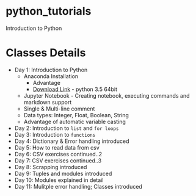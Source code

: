 # python_tutorials
Introduction to Python



Classes Details
===============

* Day 1: Introduction to Python
  * Anaconda Installation
    * Advantage
    * [Download Link](https://www.continuum.io/downloads) - python 3.5 64bit
  * Jupyter Notebook - Creating notebook, executing commands and markdown support
  * Single & Multi-line comment
  * Data types: Integer, Float, Boolean, String
  * Advantage of automatic variable casting
* Day 2: Introduction to `list` and  `for loops`
* Day 3: Introduction to `functions`
* Day 4: Dictionary & Error handling introduced
* Day 5: How to read data from csv
* Day 6: CSV exercises continued..2
* Day 7: CSV exercises continued..3
* Day 8: Scrapping introduced
* Day 9: Tuples and modules introduced
* Day 10: Modules explained in detail
* Day 11: Mulitple error handling; Classes introduced
